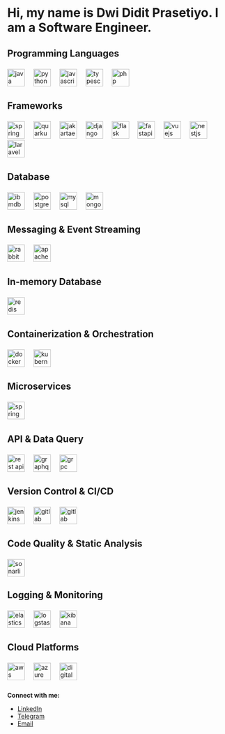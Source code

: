 <h1 align="left">Hi, my name is Dwi Didit Prasetiyo. I am a Software Engineer.</h1>

###


<h2 align="left">Programming Languages</h2>

###

<div align="left">
  <img src="https://cdn.jsdelivr.net/gh/devicons/devicon/icons/java/java-original.svg" height="40" alt="java logo"  />
  <img width="12" />
  <img src="https://cdn.jsdelivr.net/gh/devicons/devicon/icons/python/python-original.svg" height="40" alt="python logo"  />
  <img width="12" />
  <img src="https://cdn.jsdelivr.net/gh/devicons/devicon/icons/javascript/javascript-original.svg" height="40" alt="javascript logo"  />
  <img width="12" />
  <img src="https://cdn.jsdelivr.net/gh/devicons/devicon/icons/typescript/typescript-original.svg" height="40" alt="typescript logo"  />
  <img width="12" />
  <img src="https://cdn.jsdelivr.net/gh/devicons/devicon/icons/php/php-original.svg" height="40" alt="php logo"  />
  <img width="12" />
</div>

###

<h2 align="left">Frameworks</h2>

###

<div align="left">
  <img src="https://cdn.jsdelivr.net/gh/devicons/devicon/icons/spring/spring-original.svg" height="40" alt="spring logo"  />
  <img width="12" />
  <img src="https://dwidi.com/wp-content/uploads/2024/08/quarkus.png" height="40" alt="quarkus logo"  />
  <img width="12" />
  <img src="https://dwidi.com/wp-content/uploads/2024/07/jakartaEE.png" height="40" alt="jakartaee logo"  />
  <img width="12" />
  <img src="https://cdn.jsdelivr.net/gh/devicons/devicon/icons/django/django-plain.svg" height="40" alt="django logo"  />
  <img width="12" />
  <img src="https://cdn.jsdelivr.net/gh/devicons/devicon/icons/flask/flask-original.svg" height="40" alt="flask logo"  />
  <img width="12" />
  <img src="https://cdn.jsdelivr.net/gh/devicons/devicon/icons/fastapi/fastapi-original.svg" height="40" alt="fastapi logo"  />
  <img width="12" />
  <img src="https://cdn.jsdelivr.net/gh/devicons/devicon/icons/vuejs/vuejs-original.svg" height="40" alt="vuejs logo"  />
  <img width="12" />
  <img src="https://dwidi.com/wp-content/uploads/2024/07/nestjs-480.png" height="40" alt="nestjs logo"  />
  <img width="12" />
  <img src="https://dwidi.com/wp-content/uploads/2024/07/laravel-96.png" height="40" alt="laravel logo"  />
  <img width="12" />
</div>

###

<h2 align="left">Database</h2>

###

<div align="left">
  <img src="https://dwidi.com/wp-content/uploads/2024/08/ibm-db2.png" height="40" alt="ibmdb2 logo"  />
  <img width="12" />
  <img src="https://cdn.jsdelivr.net/gh/devicons/devicon/icons/postgresql/postgresql-original.svg" height="40" alt="postgresql logo"  />
  <img width="12" />
  <img src="https://dwidi.com/wp-content/uploads/2024/07/mysql-480.png" height="40" alt="mysql logo"  />
  <img width="12" />
  <img src="https://cdn.jsdelivr.net/gh/devicons/devicon/icons/mongodb/mongodb-original.svg" height="40" alt="mongodb logo"  />
</div>

###

<h2 align="left">Messaging & Event Streaming</h2>

###

<div align="left">
  <img src="https://dwidi.com/wp-content/uploads/2024/07/rabbitmq-logo.png" height="40" alt="rabbitmq logo"  />
  <img width="12" />
  <img src="https://cdn.jsdelivr.net/gh/devicons/devicon/icons/apachekafka/apachekafka-original.svg" height="40" alt="apachekafka logo"  />
  <img width="12" />
</div>

###

<h2 align="left">In-memory Database</h2>

###

<div align="left">
  <img src="https://cdn.jsdelivr.net/gh/devicons/devicon/icons/redis/redis-original.svg" height="40" alt="redis logo"  />
  <img width="12" />
</div>

###

<h2 align="left">Containerization & Orchestration</h2>

###

<div align="left">
  <img src="https://cdn.jsdelivr.net/gh/devicons/devicon/icons/docker/docker-original.svg" height="40" alt="docker logo"  />
  <img width="12" />
  <img src="https://cdn.jsdelivr.net/gh/devicons/devicon/icons/kubernetes/kubernetes-plain.svg" height="40" alt="kubernetes logo"  />
  <img width="12" />
</div>

###

<h2 align="left">Microservices</h2>

###

<div align="left">
  <img src="https://cdn.jsdelivr.net/gh/devicons/devicon/icons/spring/spring-original.svg" height="40" alt="spring logo"  />
  <img width="12" />
</div>

###

<h2 align="left">API & Data Query</h2>

###

<div align="left">
  <img src="https://dwidi.com/wp-content/uploads/2024/07/icons8-rest-api-100.png" height="40" alt="rest api"  />
  <img width="12" />
  <img src="https://cdn.jsdelivr.net/gh/devicons/devicon/icons/graphql/graphql-plain.svg" height="40" alt="graphql logo"  />
  <img width="12" />
  <img src="https://dwidi.com/wp-content/uploads/2024/08/grpc-icon-color.png" height="40" alt="grpc"  />
  <img width="12" />
</div>

###

<h2 align="left">Version Control & CI/CD</h2>

###

<div align="left">
  <img src="https://cdn.jsdelivr.net/gh/devicons/devicon/icons/jenkins/jenkins-line.svg" height="40" alt="jenkins logo"  />
  <img width="12" />
  <img src="https://cdn.jsdelivr.net/gh/devicons/devicon/icons/gitlab/gitlab-original.svg" height="40" alt="gitlab logo"  />
  <img width="12" />
  <img src="https://dwidi.com/wp-content/uploads/2024/07/github-512.png" height="40" alt="gitlab logo"  />
  <img width="12" />
</div>

###

<h2 align="left">Code Quality & Static Analysis</h2>

###

<div align="left">
  <img src="https://dwidi.com/wp-content/uploads/2024/08/sonarlint.png" height="40" alt="sonarlint"  />
</div>

###

###

<h2 align="left">Logging & Monitoring</h2>

###

<div align="left">
  <img src="https://dwidi.com/wp-content/uploads/2024/08/icons8-elasticsearch-240.png" height="40" alt="elasticsearch"  />
  <img width="12" />
  <img src="https://dwidi.com/wp-content/uploads/2024/08/icons8-logstash-240.png" height="40" alt="logstash"  />
  <img width="12" />
  <img src="https://dwidi.com/wp-content/uploads/2024/08/icons8-kibana-240.png" height="40" alt="kibana"  />
  <img width="12" />
</div>

###

<h2 align="left">Cloud Platforms</h2>

###

<div align="left">
  <img src="https://dwidi.com/wp-content/uploads/2024/07/amazon-web-services-480.png" height="40" alt="aws logo"  />
  <img width="12" />
  <img src="https://cdn.jsdelivr.net/gh/devicons/devicon/icons/azure/azure-original.svg" height="40" alt="azure logo"  />
  <img width="12" />
  <img src="https://cdn.jsdelivr.net/gh/devicons/devicon/icons/digitalocean/digitalocean-original.svg" height="40" alt="digitalocean logo"  />
  <img width="12" />
</div>

###

<strong align="left">Connect with me:</strong>
- [LinkedIn](https://www.linkedin.com/in/dwididitp/)
- [Telegram](https://t.me/dwididitp)
- [Email](mailto:didit@dwidi.dev)

###
